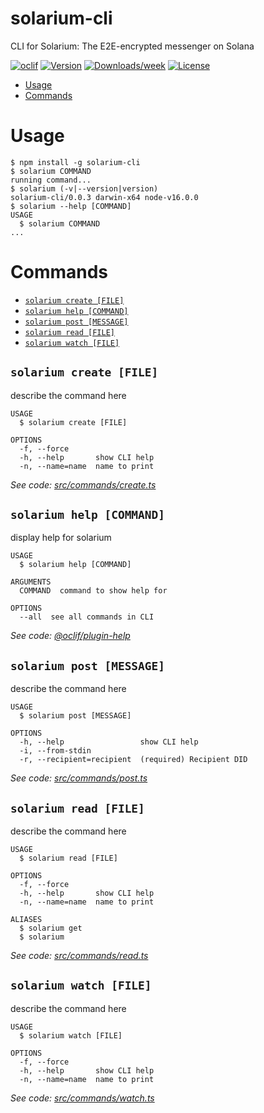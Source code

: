 solarium-cli
============

CLI for Solarium: The E2E-encrypted messenger on Solana

[![oclif](https://img.shields.io/badge/cli-oclif-brightgreen.svg)](https://oclif.io)
[![Version](https://img.shields.io/npm/v/solarium-cli.svg)](https://npmjs.org/package/solarium-cli)
[![Downloads/week](https://img.shields.io/npm/dw/solarium-cli.svg)](https://npmjs.org/package/solarium-cli)
[![License](https://img.shields.io/npm/l/solarium-cli.svg)](https://github.com/dankelleher/solarium/blob/master/package.json)

<!-- toc -->
* [Usage](#usage)
* [Commands](#commands)
<!-- tocstop -->
# Usage
<!-- usage -->
```sh-session
$ npm install -g solarium-cli
$ solarium COMMAND
running command...
$ solarium (-v|--version|version)
solarium-cli/0.0.3 darwin-x64 node-v16.0.0
$ solarium --help [COMMAND]
USAGE
  $ solarium COMMAND
...
```
<!-- usagestop -->
# Commands
<!-- commands -->
* [`solarium create [FILE]`](#solarium-create-file)
* [`solarium help [COMMAND]`](#solarium-help-command)
* [`solarium post [MESSAGE]`](#solarium-post-message)
* [`solarium read [FILE]`](#solarium-read-file)
* [`solarium watch [FILE]`](#solarium-watch-file)

## `solarium create [FILE]`

describe the command here

```
USAGE
  $ solarium create [FILE]

OPTIONS
  -f, --force
  -h, --help       show CLI help
  -n, --name=name  name to print
```

_See code: [src/commands/create.ts](https://github.com/dankelleher/solarium/blob/v0.0.3/src/commands/create.ts)_

## `solarium help [COMMAND]`

display help for solarium

```
USAGE
  $ solarium help [COMMAND]

ARGUMENTS
  COMMAND  command to show help for

OPTIONS
  --all  see all commands in CLI
```

_See code: [@oclif/plugin-help](https://github.com/oclif/plugin-help/blob/v3.2.2/src/commands/help.ts)_

## `solarium post [MESSAGE]`

describe the command here

```
USAGE
  $ solarium post [MESSAGE]

OPTIONS
  -h, --help                 show CLI help
  -i, --from-stdin
  -r, --recipient=recipient  (required) Recipient DID
```

_See code: [src/commands/post.ts](https://github.com/dankelleher/solarium/blob/v0.0.3/src/commands/post.ts)_

## `solarium read [FILE]`

describe the command here

```
USAGE
  $ solarium read [FILE]

OPTIONS
  -f, --force
  -h, --help       show CLI help
  -n, --name=name  name to print

ALIASES
  $ solarium get
  $ solarium
```

_See code: [src/commands/read.ts](https://github.com/dankelleher/solarium/blob/v0.0.3/src/commands/read.ts)_

## `solarium watch [FILE]`

describe the command here

```
USAGE
  $ solarium watch [FILE]

OPTIONS
  -f, --force
  -h, --help       show CLI help
  -n, --name=name  name to print
```

_See code: [src/commands/watch.ts](https://github.com/dankelleher/solarium/blob/v0.0.3/src/commands/watch.ts)_
<!-- commandsstop -->
